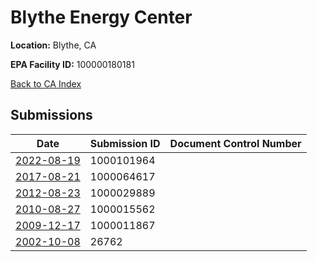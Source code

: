 # Blythe Energy Center

**Location:** Blythe, CA

**EPA Facility ID:** 100000180181

[Back to CA Index](../../index.md)

## Submissions

| Date | Submission ID | Document Control Number |
|------|--------------|-------------------------|
| [2022-08-19](submissions/1000101964.md) | 1000101964 |  |
| [2017-08-21](submissions/1000064617.md) | 1000064617 |  |
| [2012-08-23](submissions/1000029889.md) | 1000029889 |  |
| [2010-08-27](submissions/1000015562.md) | 1000015562 |  |
| [2009-12-17](submissions/1000011867.md) | 1000011867 |  |
| [2002-10-08](submissions/26762.md) | 26762 |  |
